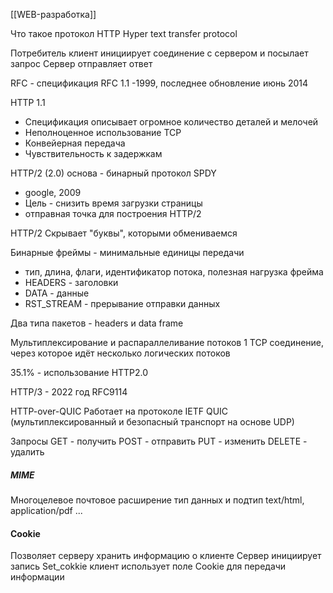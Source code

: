 [[WEB-разработка]]

Что такое протокол HTTP
Hyper text transfer protocol

Потребитель клиент инициирует соединение с сервером и посылает запрос
Сервер отправляет ответ

RFC - спецификация
RFC 1.1 -1999, последнее обновление июнь 2014

HTTP 1.1
- Спецификация описывает огромное количество деталей и мелочей
- Неполноценное использование TCP
- Конвейерная передача
- Чувствительность к задержкам

HTTP/2 (2.0)
основа - бинарный протокол SPDY
- google, 2009
- Цель - снизить время загрузки страницы
- отправная точка для построения HTTP/2

HTTP/2
Скрывает "буквы", которыми обмениваемся

Бинарные фреймы - минимальные единицы передачи
- тип, длина, флаги, идентификатор потока, полезная нагрузка фрейма
- HEADERS - заголовки
- DATA - данные
- RST_STREAM - прерывание отправки данных

Два типа пакетов - headers и data frame

Мультиплексирование и распараллеливание потоков
1 TCP соединение, через которое идёт несколько логических потоков

35.1% - использование HTTP2.0

HTTP/3 - 2022 год
RFC9114

HTTP-over-QUIC
Работает на протоколе IETF QUIC (мультиплексированный и безопасный транспорт на основе UDP)

Запросы
GET - получить
POST - отправить
PUT - изменить
DELETE - удалить


##### **MIME**
Многоцелевое почтовое расширение
тип данных и подтип
text/html, application/pdf ...
#### **Cookie**
Позволяет серверу хранить информацию о клиенте
Сервер инициирует запись Set_cokkie
клиент использует поле Cookie для передачи информации
